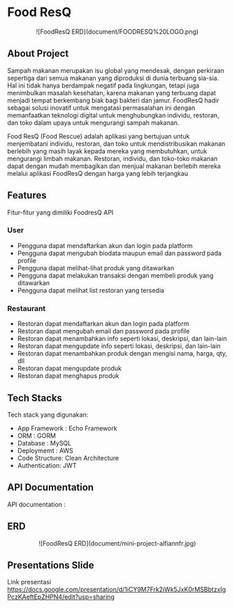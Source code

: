 # Food ResQ
<div style="text-align:center;">
    ![FoodResQ ERD](document/FOODRESQ%20LOGO.png)
</div>

## About Project
Sampah makanan merupakan isu global yang mendesak, dengan perkiraan sepertiga dari semua makanan yang diproduksi di dunia terbuang sia-sia. Hal ini tidak hanya berdampak negatif pada lingkungan, tetapi juga menimbulkan masalah kesehatan, karena makanan yang terbuang dapat menjadi tempat berkembang biak bagi bakteri dan jamur. FoodResQ hadir sebagai solusi inovatif untuk mengatasi permasalahan ini dengan memanfaatkan teknologi digital untuk menghubungkan individu, restoran, dan toko dalam upaya untuk mengurangi sampah makanan.

Food ResQ (Food Rescue) adalah aplikasi yang bertujuan untuk menjembatani individu, restoran, dan toko untuk mendistribusikan makanan berlebih yang masih layak kepada mereka yang membutuhkan, untuk mengurangi limbah makanan. Restoran, individu, dan toko-toko makanan dapat dengan mudah membagikan dan menjual makanan berlebih mereka melalui aplikasi FoodResQ dengan harga yang lebih terjangkau

## Features
Fitur-fitur yang dimiliki FoodresQ API

### User
- Pengguna dapat mendaftarkan akun dan login pada platform
- Pengguna dapat mengubah biodata maupun email dan password pada profile
- Pengguna dapat melihat-lihat produk yang ditawarkan
- Pengguna dapat melakukan transaksi dengan membeli produk yang ditawarkan
- Pengguna dapat melihat list restoran yang tersedia

### Restaurant
- Restoran dapat mendaftarkan akun dan login pada platform
- Restoran dapat mengubah email dan password pada profile
- Restoran dapat menambahkan info seperti lokasi, deskripsi, dan lain-lain
- Restoran dapat mengupdate info seperti lokasi, deskripsi, dan lain-lain
- Restoran dapat menambahkan produk dengan mengisi nama, harga, qty, dll
- Restoran dapat mengupdate produk
- Restoran dapat menghapus produk



## Tech Stacks
Tech stack yang digunakan:
- App Framework : Echo Framework 
- ORM           : GORM
- Database      : MySQL
- Deploymemt    : AWS
- Code Structure: Clean Architecture
- Authentication: JWT

## API Documentation
API documentation   : 

## ERD
<div style="text-align:center;">
    ![FoodResQ ERD](document/mini-project-alfiannfr.jpg)
</div>

## Presentations Slide
Link presentasi
https://docs.google.com/presentation/d/1iCY9M7Frk2iWk5JxK0rMSBbtzxIgPczKAeftEpZHPN4/edit?usp=sharing
